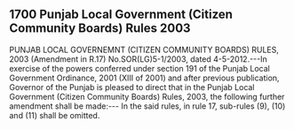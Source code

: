 ## 1700 Punjab Local Government (Citizen Community Boards) Rules 2003
 
PUNJAB LOCAL GOVERNEMNT (CITIZEN
COMMUNITY BOARDS) RULES, 2003
(Amendment in R.17)
No.SOR(LG)5-1/2003, dated 4-5-2012.---In exercise of the powers conferred under section 191 of the Punjab Local Government Ordinance, 2001 (XIII of 2001) and after previous publication, Governor of the Punjab is pleased to direct that in the Punjab Local Government (Citizen Community Boards) Rules, 2003, the following further amendment shall be made:---
In the said rules, in rule 17, sub-rules (9), (10) and (11) shall be omitted.


